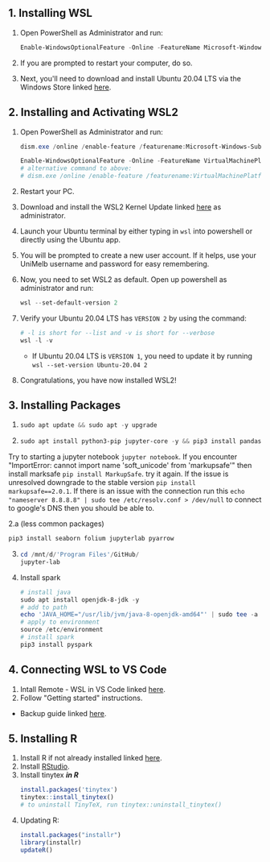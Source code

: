 ## 1. Installing WSL

1. Open PowerShell as Administrator and run:
    ```powershell
    Enable-WindowsOptionalFeature -Online -FeatureName Microsoft-Windows-Subsystem-Linux
    ```

2. If you are prompted to restart your computer, do so.

3. Next, you'll need to download and install Ubuntu 20.04 LTS via the Windows Store linked [here](https://www.microsoft.com/en-au/p/ubuntu-2004-lts/9n6svws3rx71?activetab=pivot:overviewtab).  

## 2. Installing and Activating WSL2
1. Open PowerShell as Administrator and run:
    ```powershell
    dism.exe /online /enable-feature /featurename:Microsoft-Windows-Subsystem-Linux /all /norestart

    Enable-WindowsOptionalFeature -Online -FeatureName VirtualMachinePlatform -NoRestart
    # alternative command to above:
    # dism.exe /online /enable-feature /featurename:VirtualMachinePlatform /all /norestart
    ```

2. Restart your PC.

3. Download and install the WSL2 Kernel Update linked [here](https://wslstorestorage.blob.core.windows.net/wslblob/wsl_update_x64.msi) as administrator.

4. Launch your Ubuntu terminal by either typing in `wsl` into powershell or directly using the Ubuntu app.

5. You will be prompted to create a new user account. If it helps, use your UniMelb username and password for easy remembering.

6. Now, you need to set WSL2 as default. Open up powershell as administrator and run:
    ```powershell
    wsl --set-default-version 2
    ```

7. Verify your Ubuntu 20.04 LTS has `VERSION 2` by using the command:
    ```powershell
    # -l is short for --list and -v is short for --verbose
    wsl -l -v
    ```
    - If Ubuntu 20.04 LTS is `VERSION 1`, you need to update it by running `wsl --set-version Ubuntu-20.04 2`

8. Congratulations, you have now installed WSL2!

## 3. Installing Packages
1. ```powershell
   sudo apt update && sudo apt -y upgrade
   ```    
2. ```powershell
   sudo apt install python3-pip jupyter-core -y && pip3 install pandas numpy scipy scikit-learn matplotlib seaborn folium notebook pyarrow
   ```
Try to starting a jupyter notebook `jupyter notebook`.  If you encounter "ImportError: cannot import name 'soft_unicode' from 'markupsafe'" then install marksafe `pip install MarkupSafe`. try it again.  If the issue is unresolved downgrade to the stable version `pip install markupsafe==2.0.1`. If there is an issue with the connection run this `echo "nameserver 8.8.8.8" | sudo tee /etc/resolv.conf > /dev/null` to connect to google's DNS then you should be able to.

2.a (less common packages)
   ```powershell
   pip3 install seaborn folium jupyterlab pyarrow
   ```
3. ```powershell
   cd /mnt/d/'Program Files'/GitHub/
   jupyter-lab
   ```
4. Install spark
   ```powershell
   # install java
   sudo apt install openjdk-8-jdk -y
   # add to path
   echo 'JAVA_HOME="/usr/lib/jvm/java-8-openjdk-amd64"' | sudo tee -a /etc/environment
   # apply to environment
   source /etc/environment
   # install spark
   pip3 install pyspark
   ```
   
## 4. Connecting WSL to VS Code
1. Intall Remote - WSL in VS Code linked [here](https://marketplace.visualstudio.com/items?itemName=ms-vscode-remote.remote-wsl).
2. Follow "Getting started" instructions.

* Backup guide linked [here](https://code.visualstudio.com/docs/remote/wsl-tutorial).

## 5. Installing R
1. Install R if not already installed linked [here](https://cran.r-project.org/bin/windows/base/).
2. Install [RStudio](https://www.rstudio.com/products/rstudio/download/#download).
3. Install tinytex _**in R**_
   ```r
   install.packages('tinytex')
   tinytex::install_tinytex()
   # to uninstall TinyTeX, run tinytex::uninstall_tinytex()
   ```
4. Updating R: 
   ```r
   install.packages("installr")
   library(installr)
   updateR()
   ```
